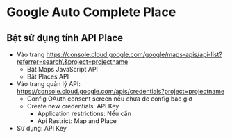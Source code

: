 # Google Auto Complete Place

## Bật sử dụng tính API Place

* Vào trang https://console.cloud.google.com/google/maps-apis/api-list?referrer=search\&project=projectname
  * Bật Maps JavaScript API
  * Bật Places API
* Vào trang quản lý API: https://console.cloud.google.com/apis/credentials?project=projectname
  * Config OAuth consent screen nếu chưa đc config bao giờ
  * Create new credentials: API Key
    * Application restrictions: Nếu cần
    * Api Restrict: Map and Place
* Sử dụng: API Key
